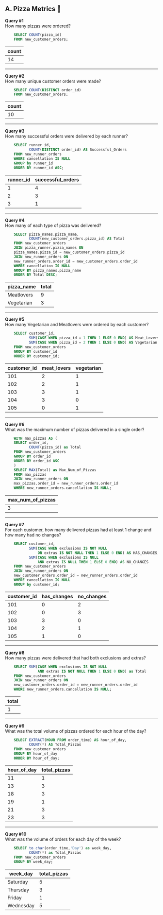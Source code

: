 ## A. Pizza Metrics :pizza:

**Query #1** <br>
How many pizzas were ordered?
```sql
    SELECT COUNT(pizza_id)
    FROM new_customer_orders;
```
| count |
| ----- |
| 14    |

---
**Query #2** <br>
How many unique customer orders were made?
```sql
    SELECT COUNT(DISTINCT order_id)
    FROM new_customer_orders;
```
| count |
| ----- |
| 10    |

---
**Query #3** <br>
How many successful orders were delivered by each runner?
```sql
    SELECT runner_id, 
    	   COUNT(DISTINCT order_id) AS Successful_Orders
    FROM new_runner_orders
    WHERE cancellation IS NULL
    GROUP by runner_id
    ORDER BY runner_id ASC;
```
| runner_id | successful_orders |
| --------- | ----------------- |
| 1         | 4                 |
| 2         | 3                 |
| 3         | 1                 |

---
**Query #4** <br>
How many of each type of pizza was delivered?
```sql
    SELECT pizza_names.pizza_name,
    	   COUNT(new_customer_orders.pizza_id) AS Total
    FROM new_customer_orders
    JOIN pizza_runner.pizza_names ON
    pizza_names.pizza_id = new_customer_orders.pizza_id
    JOIN new_runner_orders ON
    new_runner_orders.order_id = new_customer_orders.order_id
    WHERE cancellation IS NULL
    GROUP BY pizza_names.pizza_name
    ORDER BY Total DESC;
```
| pizza_name | total |
| ---------- | ----- |
| Meatlovers | 9     |
| Vegetarian | 3     |

---
**Query #5** <br>
How many Vegetarian and Meatlovers were ordered by each customer?
```sql
    SELECT customer_id,
    	   SUM(CASE WHEN pizza_id = 1 THEN 1 ELSE 0 END) AS Meat_Lovers,
           SUM(CASE WHEN pizza_id = 2 THEN 1 ELSE 0 END) AS Vegetarian
    FROM new_customer_orders
    GROUP BY customer_id
    ORDER BY customer_id;
```
| customer_id | meat_lovers | vegetarian |
| ----------- | ----------- | ---------- |
| 101         | 2           | 1          |
| 102         | 2           | 1          |
| 103         | 3           | 1          |
| 104         | 3           | 0          |
| 105         | 0           | 1          |

---
**Query #6** <br>
What was the maximum number of pizzas delivered in a single order?
```sql
    WITH max_pizzas AS (
    SELECT order_id, 
      	   COUNT(pizza_id) as Total
    FROM new_customer_orders
    GROUP BY order_id
    ORDER BY order_id ASC
    )
    SELECT MAX(Total) as Max_Num_of_Pizzas
    FROM max_pizzas
    JOIN new_runner_orders ON 
    max_pizzas.order_id = new_runner_orders.order_id
    WHERE new_runner_orders.cancellation IS NULL;
```
| max_num_of_pizzas |
| ----------------- |
| 3                 |

---
**Query #7** <br>
For each customer, how many delivered pizzas had at least 1 change and how many had no changes?
```sql
    SELECT customer_id,
    	   SUM(CASE WHEN exclusions IS NOT NULL 
               OR extras IS NOT NULL THEN 1 ELSE 0 END) AS HAS_CHANGES,
           SUM(CASE WHEN exclusions IS NULL
               AND extras IS NULL THEN 1 ELSE 0 END) AS NO_CHANGES
    FROM new_customer_orders 
    JOIN new_runner_orders ON 
    new_customer_orders.order_id = new_runner_orders.order_id
    WHERE cancellation IS NULL
    GROUP by customer_id;
```
| customer_id | has_changes | no_changes |
| ----------- | ----------- | ---------- |
| 101         | 0           | 2          |
| 102         | 0           | 3          |
| 103         | 3           | 0          |
| 104         | 2           | 1          |
| 105         | 1           | 0          |

---
**Query #8** <br>
How many pizzas were delivered that had both exclusions and extras?
```sql
    SELECT SUM(CASE WHEN exclusions IS NOT NULL 
               AND extras IS NOT NULL THEN 1 ELSE 0 END) as Total
    FROM new_customer_orders 
    JOIN new_runner_orders ON 
    new_customer_orders.order_id = new_runner_orders.order_id
    WHERE new_runner_orders.cancellation IS NULL;
```
| total |
| ----- |
| 1     |

---
**Query #9** <br>
What was the total volume of pizzas ordered for each hour of the day?
```sql
    SELECT EXTRACT(HOUR FROM order_time) AS hour_of_day,
    	   COUNT(*) AS Total_Pizzas
    FROM new_customer_orders
    GROUP BY hour_of_day
    ORDER BY hour_of_day;
```
| hour_of_day | total_pizzas |
| ----------- | ------------ |
| 11          | 1            |
| 13          | 3            |
| 18          | 3            |
| 19          | 1            |
| 21          | 3            |
| 23          | 3            |

---
**Query #10** <br>
What was the volume of orders for each day of the week?
```sql
    SELECT to_char(order_time,'Day') as week_day,
    	   COUNT(*) as Total_Pizzas
    FROM new_customer_orders
    GROUP BY week_day;
```
| week_day  | total_pizzas |
| --------- | ------------ |
| Saturday  | 5            |
| Thursday  | 3            |
| Friday    | 1            |
| Wednesday | 5            |
